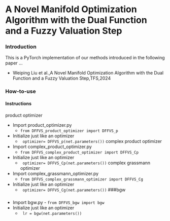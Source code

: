 # A Novel Manifold Optimization Algorithm with the Dual Function and a Fuzzy Valuation Step

### Introduction
This is a PyTorch implementation of our methods introduced in the following paper ...

- Weiping Liu et al.,A Novel Manifold Optimization Algorithm with the Dual Function and a Fuzzy Valuation Step,TFS,2024 



### How-to-use

#### Instructions
####
product optimizer
  - Import product_optimizer.py
    - `from DFFVS_product_optimizer import DFFVS_p`
  - Initialize just like an optimizer
    - ` optimizer= DFFVS_p(net.parameters())`
complex product optimizer
  - Import complex_product_optimizer.py
    - `from DFFVS_complex_product_optimizer import DFFVS_Cp`
  - Initialize just like an optimizer
    - ` optimizer= DFFVS_Cp(net.parameters())`
complex grassmann optimizer
  - Import complex_grassmann_optimizer.py
    - `from DFFVS_complex_grassmann_optimizer import DFFVS_Cg`
  - Initialize just like an optimizer
    - ` optimizer= DFFVS_Cg(net.parameters())`
###bgw
###
   - Import bgw.py
    - `from DFFVS_bgw import bgw`
  - Initialize just like an optimizer
    - ` lr = bgw(net.parameters())`
